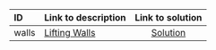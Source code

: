 | ID | Link to description | Link to solution |
|:---|:---|:---:|
| walls | [Lifting Walls](https://open.kattis.com/problems/walls) | [Solution](https://github.com/versenyi98/leetcode-solutions/tree/main/solutions/Lifting%20Walls)|
